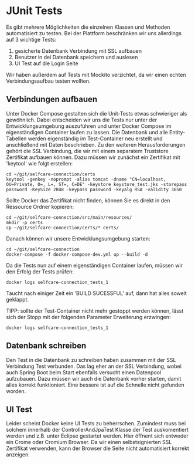 # JUnit Tests

Es gibt mehrere Möglichkeiten die einzelnen Klassen und Methoden automatisiert zu testen. Bei der Plattform beschränken wir uns allerdings auf 3 wichtige Tests:

1. gesicherte Datenbank Verbindung mit SSL aufbauen
2. Benutzer in dei Datenbank speichern und auslesen
3. UI Test auf die Login Seite

Wir haben außerdem auf Tests mit Mockito verzichtet, da wir einen echten Verbindungsaufbau testen wollten.

## Verbindungen aufbauen

Unter Docker Compose gestalten sich die Unit-Tests etwas schwieriger als gewöhnlich. Dabei entscheiden wir uns die Tests nur unter der Entwicklungsumgebung auszuführen und unter Docker Compose im eigenständigen Container laufen zu lassen. Die Datenbank und alle Entity-Tabellen werden eigenständig im Test-Container neu erstellt und anschließend mit Daten beschrieben. Zu den weiteren Herausforderungen gehört die SSL Verbindung, die wir mit einem separatem Truststore Zertifikat aufbauen können. Dazu müssen wir zunächst ein Zertifikat mit 'keytool' wie folgt erstellen:

```
cd ~/git/selfcare-connection/certs
keytool -genkey -noprompt -alias tomcat -dname "CN=localhost, OU=Private, O=, L=, ST=, C=DE" -keystore keystore_test.jks -storepass password -KeySize 2048 -keypass password -keyalg RSA -validity 3650
```

Sollte Docker das Zertifikat nicht finden, können Sie es direkt in den Ressource Ordner kopieren:

```
cd ~/git/selfcare-connection/src/main/resources/
mkdir -p certs
cp ~/git/selfcare-connection/certs/* certs/
```

Danach können wir unsere Entwicklungsumgebung starten:

```
cd ~/git/selfcare-connection
docker-compose -f docker-compose-dev.yml up --build -d
```

Da die Tests nun auf einem eigenständigen Container laufen, müssen wir den Erfolg der Tests prüfen:

```
docker logs selfcare-connection_tests_1
```

Taucht nach einiger Zeit ein 'BUILD SUCESSFUL' auf, dann hat alles soweit geklappt.

TIPP: sollte der Test-Container nicht mehr gestoppt werden können, lässt sich der Stopp mit der folgenden Parameter Erweiterung erzwingen:

```
docker logs selfcare-connection_tests_1
```

## Datenbank schreiben

Den Test in die Datenbank zu schreiben haben zusammen mit der SSL Verbindung Test verbunden. Das lag eher an der SSL Verbindung, wobei auch Spring Boot beim Start ebenfalls versucht einen Datenpool aufzubauen. Dazu müssen wir auch die Datenbank vorher starten, damit alles korrekt funktioniert. Eine bessere ist auf die Schnelle nicht gefunden worden.

## UI Test

Leider scheint Docker keine UI Tests zu beherrschen. Zumindest muss bei solchem innerhalb der ControllerAndJpaTest Klasse der Test auskomentiert werden und z.B. unter Eclipse gestartet werden. Hier öffnent sich entweder ein Crome oder Cromium Browser. Da wir einen selbstsignierten SSL Zertifikat verwenden, kann der Browser die Seite nicht automatisiert korrekt anzeigen. 
